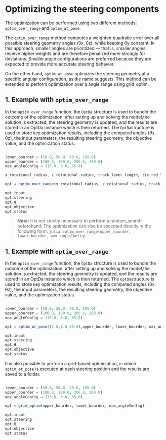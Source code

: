 # Optimizing the steering components

The optimization can be performed using two different methods: `optim_over_range` and `optim_at_pose`.

The `optim_over_range` method computes a weighted quadratic error over all possible steering geometry angles (θx, θz), while keeping θy constant. In this approach, smaller angles are prioritized — that is, smaller angles receive higher weights and are therefore penalized more strongly for deviations. Smaller angle configurations are preferred because they are expected to provide more accurate steering behavior.

On the other hand, `optim_at_pose` optimizes the steering geometry at a specific angular configuration, as the name suggests. This method can be extended to perform optimization over a angle range using grid_optim.

## 1. Example with `optim_over_range`
In the `optim_over_range` function, the `OptDa` structure is used to bundle the outcome of the optimization: after setting up and solving the model,the solution is extracted, the steering geometry is updated, and the results are stored in an OptDa instance which is then returned. The `OptDa`structure is used to store key optimization results, including the computed angles (θx, θz), the input parameters, the resulting steering geometry, the objective value, and the optimization status.

```julia 
 
lower_bourder = (50.0, 50.0, 70.0, 195.0)  
upper_bourder = (100.0, 100.0, 200.0, 260.0)
max_angleConfig = (15.0, 0.0, 35.0)

x_rotational_radius, z_rotational_radius, track_lever_length, tie_rod_length = random_search(upper_bourder, lower_bourder, max_angleConfig)

opt = optim_over_range(x_rotational_radius, z_rotational_radius, track_lever_length, tie_rod_length, max_angleConfig)

opt.input
opt.steering
opt.θ
opt.objective
opt.status

```
> **Note:** It is not strictly necessary to perform a random_search beforehand. The optimization can also be executed directly in the following form: ```julia optim_over_range(upper_bourder, lower_bourder, max_angleConfig)``` 






## 1. Example with `optim_over_range`
In the `optim_over_range` function, the `OptDa` structure is used to bundle the outcome of the optimization: after setting up and solving the model,the solution is extracted, the steering geometry is updated, and the results are stored in an OptDa instance which is then returned. The `OptDa`structure is used to store key optimization results, including the computed angles (θx, θz), the input parameters, the resulting steering geometry, the objective value, and the optimization status.

```julia 
 
lower_bourder = (50.0, 50.0, 70.0, 195.0)  
upper_bourder = (100.0, 100.0, 200.0, 260.0)
max_angleConfig = (15.0, 0.0, 35.0)

opt = optim_at_pose((1.0,1.0,20.0),upper_bourder, lower_bourder, max_angleConfig)

opt.input
opt.steering
opt.θ
opt.objective
opt.status

```

It is also possible to perform a grid-based optimization, in which `optim_at_pose` is executed at each steering position and the results are saved to a folder.

```julia 
 
lower_bourder = (50.0, 50.0, 70.0, 195.0)  
upper_bourder = (100.0, 100.0, 200.0, 260.0)
max_angleConfig = (15.0, 0.0, 35.0)

opt = grid_optim(upper_bourder, lower_bourder, max_angleConfig)

opt.input
opt.steering
opt.θ
opt.objective
opt.status

```
